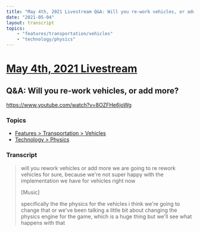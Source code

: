 ```yaml
---
title: "May 4th, 2021 Livestream Q&A: Will you re-work vehicles, or add more?"
date: "2021-05-04"
layout: transcript
topics:
    - "features/transportation/vehicles"
    - "technology/physics"
---
```

# [May 4th, 2021 Livestream](../2021-05-04.md)
## Q&A: Will you re-work vehicles, or add more?
https://www.youtube.com/watch?v=8OZFHe6joWg

### Topics
* [Features > Transportation > Vehicles](../topics/features/transportation/vehicles.md)
* [Technology > Physics](../topics/technology/physics.md)

### Transcript

> will you rework vehicles or add more we are going to re rework vehicles for sure, because we're not super happy with the implementation we have for vehicles right now
>
> [Music]
>
> specifically the the physics for the vehicles i think we're going to change that or we've been talking a little bit about changing the physics engine for the game, which is a huge thing but we'll see what happens with that

